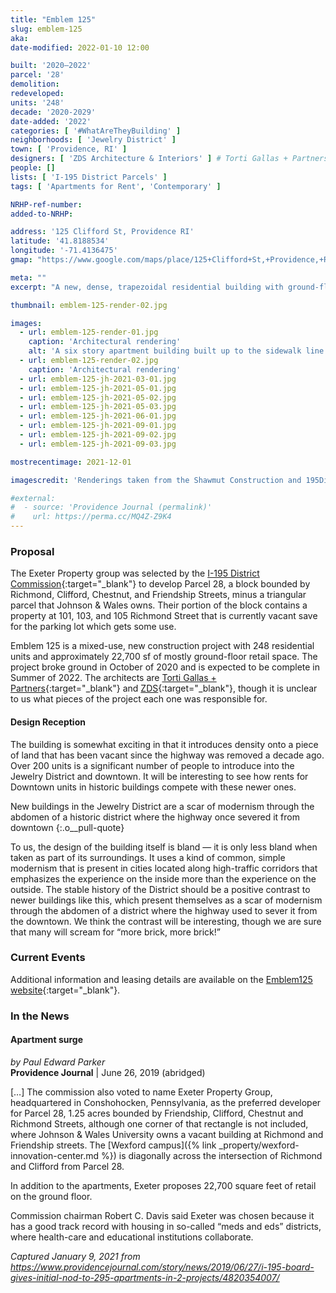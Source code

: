 ```yaml
---
title: "Emblem 125"
slug: emblem-125
aka:
date-modified: 2022-01-10 12:00

built: '2020–2022'
parcel: '28'
demolition:
redeveloped:
units: '248'
decade: '2020-2029'
date-added: '2022'
categories: [ '#WhatAreTheyBuilding' ]
neighborhoods: [ 'Jewelry District' ]
town: [ 'Providence, RI' ]
designers: [ 'ZDS Architecture & Interiors' ] # Torti Gallas + Partners, ZDS
people: []
lists: [ 'I-195 District Parcels' ]
tags: [ 'Apartments for Rent', 'Contemporary' ]

NRHP-ref-number:
added-to-NRHP:

address: '125 Clifford St, Providence RI'
latitude: '41.8188534'
longitude: '-71.4136475'
gmap: "https://www.google.com/maps/place/125+Clifford+St,+Providence,+RI+02903/@41.8188534,-71.4136475,17z/data=!3m1!4b1!4m5!3m4!1s0x89e4456b5abb9b47:0xea4628e227a24b73!8m2!3d41.8188494!4d-71.4114588"

meta: ""
excerpt: "A new, dense, trapezoidal residential building with ground-floor retail on the edge of the Jewelry District"

thumbnail: emblem-125-render-02.jpg

images:
  - url: emblem-125-render-01.jpg
    caption: 'Architectural rendering'
    alt: 'A six story apartment building built up to the sidewalk line without set back and three masses. One mass is distinct in dark late gray and flat tan wall panels while the other masses are a mix of red brick and black granite-like panels. The upper stories have set backs to allow for rooftop green spaces and patios. Window openings are large and modern with mostly double-hung sash windows in double and triple grouped sets.'
  - url: emblem-125-render-02.jpg
    caption: 'Architectural rendering'
  - url: emblem-125-jh-2021-03-01.jpg
  - url: emblem-125-jh-2021-05-01.jpg
  - url: emblem-125-jh-2021-05-02.jpg
  - url: emblem-125-jh-2021-05-03.jpg
  - url: emblem-125-jh-2021-06-01.jpg
  - url: emblem-125-jh-2021-09-01.jpg
  - url: emblem-125-jh-2021-09-02.jpg
  - url: emblem-125-jh-2021-09-03.jpg

mostrecentimage: 2021-12-01

imagescredit: 'Renderings taken from the Shawmut Construction and 195District websites'

#external:
#  - source: 'Providence Journal (permalink)'
#    url: https://perma.cc/MQ4Z-Z9K4
---
```


### Proposal

The Exeter Property group was selected by the [I-195 District Commission](//www.195district.com/projects/emblem-125/){:target="_blank"} to develop Parcel 28, a block bounded by Richmond, Clifford, Chestnut, and Friendship Streets, minus a triangular parcel that Johnson & Wales owns. Their portion of the block contains a property at 101, 103, and 105 Richmond Street that is currently vacant save for the parking lot which gets some use.  

Emblem 125 is a mixed-use, new construction project with 248 residential units and approximately 22,700 sf of mostly ground-floor retail space. The project broke ground in October of 2020 and is expected to be complete in Summer of 2022. The architects are [Torti Gallas + Partners](//tortigallas.com/portfolio/125-clifford-street){:target="_blank"} and [ZDS](://z-ds.com/uncategorized/mixed-use-emblem-125-development-breaks-ground-in-providence/){:target="_blank"}, though it is unclear to us what pieces of the project each one was responsible for. 

#### Design Reception

The building is somewhat exciting in that it introduces density onto a piece of land that has been vacant since the highway was removed a decade ago. Over 200 units is a significant number of people to introduce into the Jewelry District and downtown. It will be interesting to see how rents for Downtown units in historic buildings compete with these newer ones. 

New buildings in the Jewelry District are a scar of modernism through the abdomen of a historic district where the highway once severed it from downtown
{:.o__pull-quote}

To us, the design of the building itself is bland — it is only less bland when taken as part of its surroundings. It uses a kind of common, simple modernism that is present in cities located along high-traffic corridors that emphasizes the experience on the inside more than the experience on the outside. The stable history of the District should be a positive contrast to newer buildings like this, which present themselves as a scar of modernism through the abdomen of a district where the highway used to sever it from the downtown. We think the contrast will be interesting, though we are sure that many will scream for “more brick, more brick!”


### Current Events

Additional information and leasing details are available on the [Emblem125 website](//www.emblem125.com){:target="_blank"}.


### In the News

#### Apartment surge

_by Paul Edward Parker_  
**Providence Journal** | June 26, 2019 (abridged)

[…] The commission also voted to name Exeter Property Group, headquartered in Conshohocken, Pennsylvania, as the preferred developer for Parcel 28, 1.25 acres bounded by Friendship, Clifford, Chestnut and Richmond Streets, although one corner of that rectangle is not included, where Johnson & Wales University owns a vacant building at Richmond and Friendship streets. The [Wexford campus]({% link _property/wexford-innovation-center.md %}) is diagonally across the intersection of Richmond and Clifford from Parcel 28.

In addition to the apartments, Exeter proposes 22,700 square feet of retail on the ground floor.

Commission chairman Robert C. Davis said Exeter was chosen because it has a good track record with housing in so-called “meds and eds” districts, where health-care and educational institutions collaborate.

_Captured January 9, 2021 from https://www.providencejournal.com/story/news/2019/06/27/i-195-board-gives-initial-nod-to-295-apartments-in-2-projects/4820354007/_
